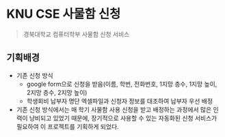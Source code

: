 # KNU CSE 사물함 신청

> 경북대학교 컴퓨터학부 사물함 신청 서비스

## 기획배경

* 기존 신청 방식
  * google form으로 신청을 받음(이름, 학번, 전화번호, 1지망 층수, 1지망 높이, 2지망 층수, 2지망 높이)
  * 학생회비 납부자 명단 엑셀파일과 신청자 정보를 대조하여 납부자 우선 배정
* 기존 신청 방식에서는 매 학기 사물함 사용 신청을 받고 배정하는 과정에서 많은 인력이 낭비되고 있었기 때문에, 장기적으로 사용할 수 있는 자동화된 신청 서비스가 필요하여 이 프로젝트를 기획하게 되었다.

